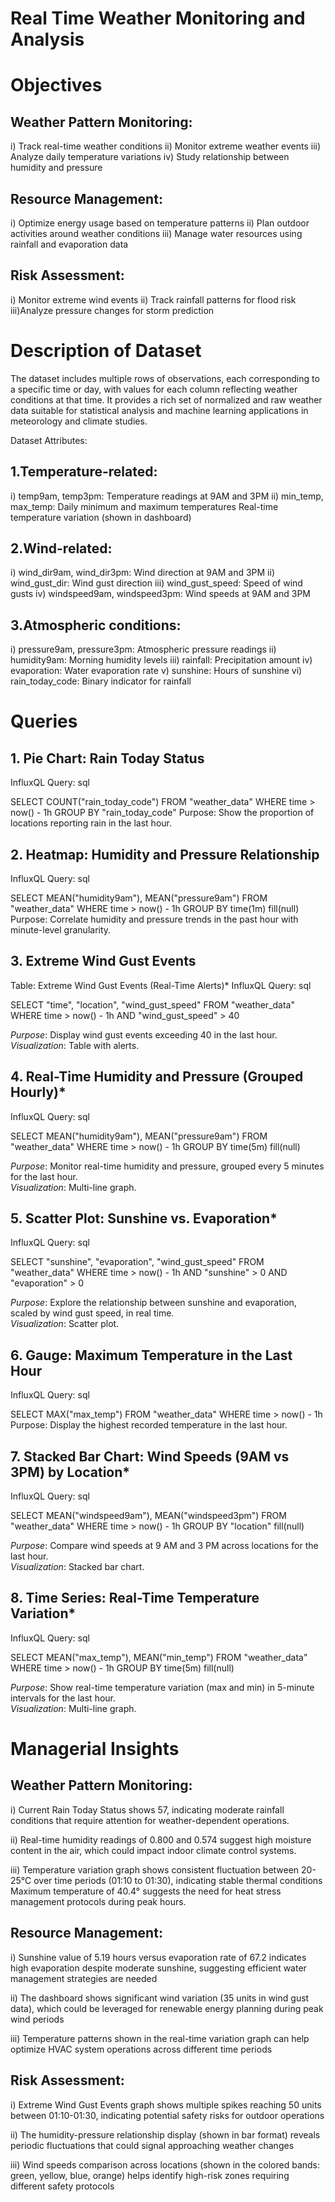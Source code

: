 # Real Time Weather Monitoring and Analysis 

# Objectives

## Weather Pattern Monitoring:

i) Track real-time weather conditions
ii) Monitor extreme weather events
iii) Analyze daily temperature variations
iv) Study relationship between humidity and pressure

## Resource Management:

i) Optimize energy usage based on temperature patterns
ii) Plan outdoor activities around weather conditions
iii) Manage water resources using rainfall and evaporation data

## Risk Assessment:

i) Monitor extreme wind events
ii) Track rainfall patterns for flood risk
iii)Analyze pressure changes for storm prediction


# Description of Dataset

The dataset includes multiple rows of observations, each corresponding to a specific time or day, with values for each column reflecting weather conditions at that time.
It provides a rich set of normalized and raw weather data suitable for statistical analysis and machine learning applications in meteorology and climate studies.


Dataset Attributes:

## 1.Temperature-related:

i) temp9am, temp3pm: Temperature readings at 9AM and 3PM
ii) min_temp, max_temp: Daily minimum and maximum temperatures
Real-time temperature variation (shown in dashboard)

## 2.Wind-related:

i) wind_dir9am, wind_dir3pm: Wind direction at 9AM and 3PM
ii) wind_gust_dir: Wind gust direction
iii) wind_gust_speed: Speed of wind gusts
iv) windspeed9am, windspeed3pm: Wind speeds at 9AM and 3PM

## 3.Atmospheric conditions:

i) pressure9am, pressure3pm: Atmospheric pressure readings
ii) humidity9am: Morning humidity levels
iii) rainfall: Precipitation amount
iv) evaporation: Water evaporation rate
v) sunshine: Hours of sunshine
vi) rain_today_code: Binary indicator for rainfall

# Queries

## 1. Pie Chart: Rain Today Status
InfluxQL Query:
sql

SELECT COUNT("rain_today_code") 
FROM "weather_data" 
WHERE time > now() - 1h 
GROUP BY "rain_today_code"
Purpose: Show the proportion of locations reporting rain in the last hour.


## 2. Heatmap: Humidity and Pressure Relationship
InfluxQL Query:
sql

SELECT MEAN("humidity9am"), MEAN("pressure9am") 
FROM "weather_data" 
WHERE time > now() - 1h 
GROUP BY time(1m) fill(null)
Purpose: Correlate humidity and pressure trends in the past hour with minute-level granularity.

## 3. Extreme Wind Gust Events 
Table: Extreme Wind Gust Events (Real-Time Alerts)*
InfluxQL Query:
sql

SELECT "time", "location", "wind_gust_speed" 
FROM "weather_data" 
WHERE time > now() - 1h 
AND "wind_gust_speed" > 40

*Purpose*: Display wind gust events exceeding 40 in the last hour.  
*Visualization*: Table with alerts.


## 4.  Real-Time Humidity and Pressure (Grouped Hourly)*
InfluxQL Query:
sql

SELECT MEAN("humidity9am"), MEAN("pressure9am") 
FROM "weather_data" 
WHERE time > now() - 1h 
GROUP BY time(5m) fill(null)

*Purpose*: Monitor real-time humidity and pressure, grouped every 5 minutes for the last hour.  
*Visualization*: Multi-line graph.

## 5. Scatter Plot: Sunshine vs. Evaporation*
InfluxQL Query:
sql

SELECT "sunshine", "evaporation", "wind_gust_speed" 
FROM "weather_data" 
WHERE time > now() - 1h 
AND "sunshine" > 0 AND "evaporation" > 0

*Purpose*: Explore the relationship between sunshine and evaporation, scaled by wind gust speed, in real time.  
*Visualization*: Scatter plot.

## 6. Gauge: Maximum Temperature in the Last Hour
InfluxQL Query:
sql

SELECT MAX("max_temp") 
FROM "weather_data" 
WHERE time > now() - 1h
Purpose: Display the highest recorded temperature in the last hour.

## 7. Stacked Bar Chart: Wind Speeds (9AM vs 3PM) by Location*
InfluxQL Query:
sql

SELECT MEAN("windspeed9am"), MEAN("windspeed3pm") 
FROM "weather_data" 
WHERE time > now() - 1h 
GROUP BY "location" fill(null)

*Purpose*: Compare wind speeds at 9 AM and 3 PM across locations for the last hour.  
*Visualization*: Stacked bar chart.

## 8. Time Series: Real-Time Temperature Variation*
InfluxQL Query:
sql

SELECT MEAN("max_temp"), MEAN("min_temp") 
FROM "weather_data" 
WHERE time > now() - 1h 
GROUP BY time(5m) fill(null)

*Purpose*: Show real-time temperature variation (max and min) in 5-minute intervals for the last hour.  
*Visualization*: Multi-line graph.

# Managerial Insights 

## Weather Pattern Monitoring:

i) Current Rain Today Status shows 57, indicating moderate rainfall conditions that require attention for weather-dependent operations.

ii) Real-time humidity readings of 0.800 and 0.574 suggest high moisture content in the air, which could impact indoor climate control systems.

iii) Temperature variation graph shows consistent fluctuation between 20-25°C over time periods (01:10 to 01:30), indicating stable thermal conditions
Maximum temperature of 40.4° suggests the need for heat stress management protocols during peak hours.

## Resource Management:

i) Sunshine value of 5.19 hours versus evaporation rate of 67.2 indicates high evaporation despite moderate sunshine, suggesting efficient water management strategies are needed

ii) The dashboard shows significant wind variation (35 units in wind gust data), which could be leveraged for renewable energy planning during peak wind periods

iii) Temperature patterns shown in the real-time variation graph can help optimize HVAC system operations across different time periods

## Risk Assessment:

i) Extreme Wind Gust Events graph shows multiple spikes reaching 50 units between 01:10-01:30, indicating potential safety risks for outdoor operations

ii) The humidity-pressure relationship display (shown in bar format) reveals periodic fluctuations that could signal approaching weather changes

iii) Wind speeds comparison across locations (shown in the colored bands: green, yellow, blue, orange) helps identify high-risk zones requiring different safety protocols





